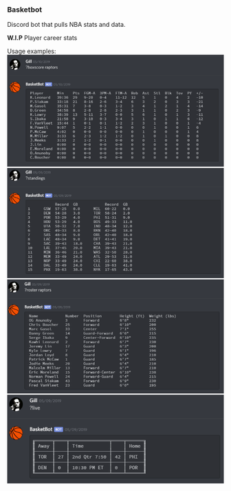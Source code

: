 ### Basketbot
Discord bot that pulls NBA stats and data.

**W.I.P**
Player career stats

Usage examples:
![](data/boxscore.png)
![](data/standings.png)
![](data/roster.png)
![](data/live.png)
